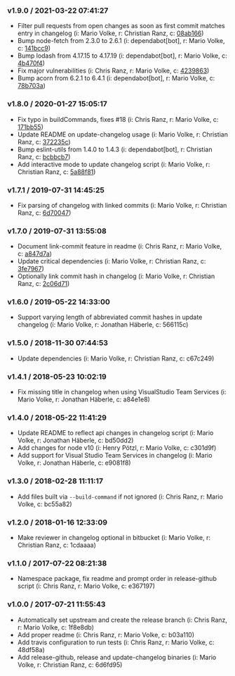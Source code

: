 
### v1.9.0 / 2021-03-22 07:41:27

- Filter pull requests from open changes as soon as first commit matches entry in changelog (i: Mario Volke, r: Christian Ranz, c: [08ab166](https://github.com/codastic/release/commit/08ab166))
- Bump node-fetch from 2.3.0 to 2.6.1 (i: dependabot[bot], r: Mario Volke, c: [141bcc9](https://github.com/codastic/release/commit/141bcc9))
- Bump lodash from 4.17.15 to 4.17.19 (i: dependabot[bot], r: Mario Volke, c: [4b470f4](https://github.com/codastic/release/commit/4b470f4))
- Fix major vulnerabilities (i: Chris Ranz, r: Mario Volke, c: [4239863](https://github.com/codastic/release/commit/4239863))
- Bump acorn from 6.2.1 to 6.4.1 (i: dependabot[bot], r: Mario Volke, c: [78b703a](https://github.com/codastic/release/commit/78b703a))

### v1.8.0 / 2020-01-27 15:05:17

- Fix typo in buildCommands, fixes #18 (i: Chris Ranz, r: Mario Volke, c: [171bb55](https://github.com/codastic/release/commit/171bb55))
- Update README on update-changelog usage (i: Mario Volke, r: Christian Ranz, c: [372235c](https://github.com/codastic/release/commit/372235c))
- Bump eslint-utils from 1.4.0 to 1.4.3 (i: dependabot[bot], r: Christian Ranz, c: [bcbbcb7](https://github.com/codastic/release/commit/bcbbcb7))
- Add interactive mode to update changelog script (i: Mario Volke, r: Christian Ranz, c: [5a88f81](https://github.com/codastic/release/commit/5a88f81))

### v1.7.1 / 2019-07-31 14:45:25

- Fix parsing of changelog with linked commits (i: Mario Volke, r: Christian Ranz, c: [6d70047](https://github.com/codastic/release/commit/6d70047))

### v1.7.0 / 2019-07-31 13:55:08

- Document link-commit feature in readme (i: Chris Ranz, r: Mario Volke, c: [a847d7a](https://github.com/codastic/release/commit/a847d7a))
- Update critical dependencies (i: Mario Volke, r: Christian Ranz, c: [3fe7967](https://github.com/codastic/release/commit/3fe7967))
- Optionally link commit hash in changelog (i: Mario Volke, r: Christian Ranz, c: [2c06d71](https://github.com/codastic/release/commit/2c06d71))

### v1.6.0 / 2019-05-22 14:33:00

- Support varying length of abbreviated commit hashes in update changelog (i: Mario Volke, r: Jonathan Häberle, c: 566115c)

### v1.5.0 / 2018-11-30 07:44:53

- Update dependencies (i: Mario Volke, r: Christian Ranz, c: c67c249)

### v1.4.1 / 2018-05-23 10:02:19

- Fix missing title in changelog when using VisualStudio Team Services (i: Mario Volke, r: Jonathan Häberle, c: a84e1e8)

### v1.4.0 / 2018-05-22 11:41:29

- Update README to reflect api changes in changelog script (i: Mario Volke, r: Jonathan Häberle, c: bd50dd2)
- Add changes for node v10 (i: Henry Pötzl, r: Mario Volke, c: c301d9f)
- Add support for Visual Studio Team Services in changelog (i: Mario Volke, r: Jonathan Häberle, c: e9081f8)

### v1.3.0 / 2018-02-28 11:11:17

- Add files built via `--build-command` if not ignored (i: Chris Ranz, r: Mario Volke, c: bc55a82)

### v1.2.0 / 2018-01-16 12:33:09

- Make reviewer in changelog optional in bitbucket (i: Mario Volke, r: Christian Ranz, c: 1cdaaaa)

### v1.1.0 / 2017-07-22 08:21:38

- Namespace package, fix readme and prompt order in release-github script (i: Chris Ranz, r: Mario Volke, c: e367197)

### v1.0.0 / 2017-07-21 11:55:43

- Automatically set upstream and create the release branch (i: Chris Ranz, r: Mario Volke, c: 1f8e8db)
- Add proper readme (i: Chris Ranz, r: Mario Volke, c: b03a110)
- Add travis configuration to run tests (i: Chris Ranz, r: Mario Volke, c: 48df58a)
- Add release-github, release and update-changelog binaries (i: Mario Volke, r: Christian Ranz, c: 6d6fd95)
